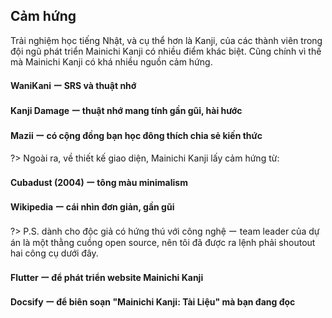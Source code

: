 ## Cảm hứng

Trải nghiệm học tiếng Nhật, và cụ thể hơn là Kanji, của các thành viên trong đội ngũ phát triển Mainichi Kanji có nhiều điểm khác biệt. Cũng chính vì thế mà Mainichi Kanji có khá nhiều nguồn cảm hứng.

#### WaniKani ー SRS và thuật nhớ

#### Kanji Damage ー thuật nhớ mang tính gần gũi, hài hước

#### Mazii ー có cộng đồng bạn học đông thích chia sẻ kiến thức

?> Ngoài ra, về thiết kế giao diện, Mainichi Kanji lấy cảm hứng từ:

#### Cubadust (2004) ー tông màu minimalism

#### Wikipedia ー cái nhìn đơn giản, gần gũi

?> P.S. dành cho độc giả có hứng thú với công nghệ ー team leader của dự án là một thằng cuồng open source, nên tôi đã được ra lệnh phải shoutout hai công cụ dưới đây.

#### Flutter ー để phát triển website Mainichi Kanji

#### Docsify ー để biên soạn "Mainichi Kanji: Tài Liệu" mà bạn đang đọc